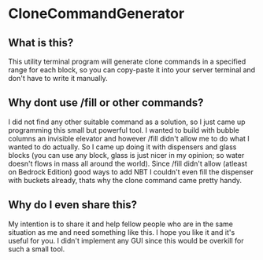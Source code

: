 # CloneCommandGenerator

## What is this?
This utility terminal program will generate clone commands in a specified range for each block, so you can copy-paste it into your server terminal and don't have to write it manually. 

## Why dont use /fill or other commands?
I did not find any other suitable command as a solution, so I just came up programming this small but powerful tool. I wanted to build with bubble columns an invisible elevator and however /fill didn't allow me to do what I wanted to do actually. So I came up doing it with dispensers and glass blocks (you can use any block, glass is just nicer in my opinion; so water doesn't flows in mass all around the world). Since /fill didn't allow (atleast on Bedrock Edition) good ways to add NBT I couldn't even fill the dispenser with buckets already, thats why the clone command came pretty handy.

## Why do I even share this?
My intention is to share it and help fellow people who are in the same situation as me and need something like this. I hope you like it and it's useful for you. I didn't implement any GUI since this would be overkill for such a small tool.
